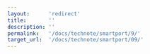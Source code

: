 ```yaml
---
layout:      'redirect'
title:       ''
description: ''
permalink:   '/docs/technote/smartport/9/'
target_url:  '/docs/technote/smartport/09/'
---
```

